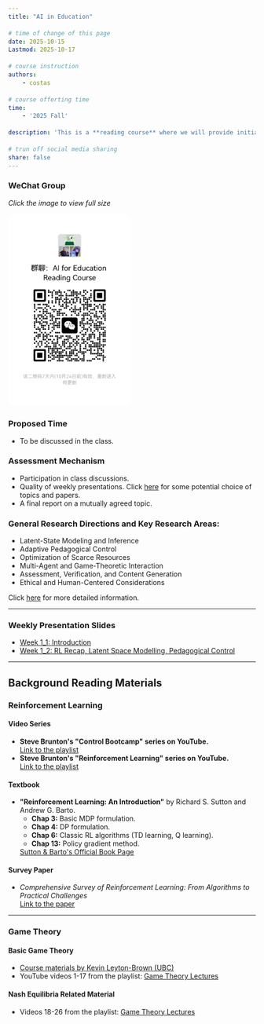 ```yaml
---
title: "AI in Education"

# time of change of this page
date: 2025-10-15    
Lastmod: 2025-10-17

# course instruction
authors:
    - costas

# course offerting time
time:
    - '2025 Fall'

description: 'This is a **reading course** where we will provide initial material, and students will have the opportunity to choose and develop topics further based on their interests. A core component of the course involves students presenting several papers each week.'

# trun off social media sharing
share: false
---
```


<div style="text-align:left; margin:20px 0;">
    <h3> WeChat Group </h3>
    <p><em>Click the image to view full size</em></p>
    <a href="wechat_1017.png" target="_blank">
      <img src="wechat_1017.png" alt="WeChat Group"
           style="max-width:250px; border-radius:10px; cursor:pointer; transition:transform 0.2s;"
           onmouseover="this.style.transform='scale(1.05)';"
           onmouseout="this.style.transform='scale(1)';">
    </a>
  </div>

<!-- <h3> WeChat Group </h3>
<ul>
    <li>
        <a href="wechat_1017.png" target="_blank">
            Scan the code to join
        </a>
    </li>
</ul> -->

<h3>Proposed Time</h3>
<ul>
    <li>To be discussed in the class.</li>
</ul>

<h3>Assessment Mechanism</h3>
<ul>
    <li>Participation in class discussions.</li>
    <li>Quality of weekly presentations. Click <a href="topic_papers.pdf" target="_blank">here</a> for some potential choice of topics and papers.</li>
    <li>A final report on a mutually agreed topic.</li>
</ul>

<h3>General Research Directions and Key Research Areas:</h3>
<ul>
    <li>Latent-State Modeling and Inference</li>
    <li>Adaptive Pedagogical Control</li>
    <li>Optimization of Scarce Resources</li>
    <li>Multi-Agent and Game-Theoretic Interaction</li>
    <li>Assessment, Verification, and Content Generation</li>
    <li>Ethical and Human-Centered Considerations</li>
</ul>
<p>
    Click <a href="General_Research_Directions_and_Key_Research_Area.pdf" target="_blank">here</a> for more detailed information.
</p>
<hr>

<h3>Weekly Presentation Slides</h3>
<ul>
    <li>
        <a href="./files/introduction.pdf" target="_blank">
            Week 1_1: Introduction
        </a>
    </li>
    <li>
        <a href="RL_Recap_LSM_PC.pdf" target="_blank">
            Week 1_2: RL Recap, Latent Space Modelling, Pedagogical Control
        </a>
    </li>
</ul>

<hr>

<h2>Background Reading Materials</h2>

### Reinforcement Learning

<h4>Video Series</h4>
<ul>
    <li>
        <strong>Steve Brunton's "Control Bootcamp" series on YouTube.</strong><br>
        <a href="https://www.youtube.com/watch?v=Pi7l8mMjYVE&list=PLMrJAkhIeNNR20Mz-VpzgfQs5zrYi085m" target="_blank">
            Link to the playlist
        </a>
    </li>
    <li>
        <strong>Steve Brunton's "Reinforcement Learning" series on YouTube.</strong><br>
        <a href="https://www.youtube.com/watch?v=0MNVhXEX9to&list=PLMrJAkhIeNNQe1JXNvaFvURxGY4gE9k74" target="_blank">
            Link to the playlist
        </a>
    </li>
</ul>

<h4>Textbook</h4>
<ul>
    <li>
        <strong>"Reinforcement Learning: An Introduction"</strong> by Richard S. Sutton and Andrew G. Barto.
        <ul>
            <li><strong>Chap 3:</strong> Basic MDP formulation.</li>
            <li><strong>Chap 4:</strong> DP formulation.</li>
            <li><strong>Chap 6:</strong> Classic RL algorithms (TD learning, Q learning).</li>
            <li><strong>Chap 13:</strong> Policy gradient method.</li>
        </ul>
        <a href="http://incompleteideas.net/book/the-book-2nd.html" target="_blank">
            Sutton & Barto's Official Book Page
        </a>
    </li>
</ul>

<h4>Survey Paper</h4>
<ul>
    <li>
        <em>Comprehensive Survey of Reinforcement Learning: From Algorithms to Practical Challenges</em><br>
        <a href="https://arxiv.org/pdf/2411.18892" target="_blank">Link to the paper</a>
    </li>
</ul>

<hr>

### Game Theory

<h4>Basic Game Theory</h4>
<ul>
    <li>
        <a href="https://www.cs.ubc.ca/~kevinlb/teaching/isci330%20-%202006-7/index.html" target="_blank">Course materials by Kevin Leyton-Brown (UBC)</a>
    </li>
<u1>
  
<u1>
    <li>
        YouTube videos 1-17 from the playlist:
        <a href="https://www.youtube.com/playlist?list=PLdUzuimxVcC0QCFYP0Af3TNldswjL8_ep" target="_blank">Game Theory Lectures</a>
    </li>
</ul>

<h4>Nash Equilibria Related Material</h4>
<ul>
    <li>
        Videos 18-26 from the playlist:
        <a href="https://www.youtube.com/playlist?list=PLdUzuimxVcC0QCFYP0Af3TNldswjL8_ep" target="_blank">Game Theory Lectures</a>
    </li>
</ul>


